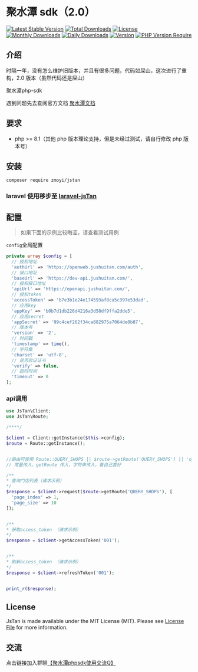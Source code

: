 # 聚水潭 sdk（2.0）

[![Latest Stable Version](http://poser.pugx.org/zmoyi/jstan/v)](https://packagist.org/packages/zmoyi/jstan)	 [![Total Downloads](http://poser.pugx.org/zmoyi/jstan/downloads)](https://packagist.org/packages/zmoyi/jstan) 	[![License](http://poser.pugx.org/zmoyi/jstan/license)](https://packagist.org/packages/zmoyi/jstan)	[![Monthly Downloads](http://poser.pugx.org/zmoyi/jstan/d/monthly)](https://packagist.org/packages/zmoyi/jstan) 	[![Daily Downloads](http://poser.pugx.org/zmoyi/jstan/d/daily)](https://packagist.org/packages/zmoyi/jstan)	[![Version](http://poser.pugx.org/zmoyi/jstan/version)](https://packagist.org/packages/zmoyi/jstan)	[![PHP Version Require](http://poser.pugx.org/zmoyi/jstan/require/php)](https://packagist.org/packages/zmoyi/jstan)


## 介绍

时隔一年，没有怎么维护旧版本，并且有很多问题，代码如屎山，这次进行了重构，2.0 版本（虽然代码还是屎山）

聚水潭php-sdk

遇到问题先去查阅官方文档 [聚水潭文档](https://openweb.jushuitan.com/dev-doc)

## 要求

- php >= 8.1（其他 php 版本理论支持，但是未经过测试，请自行修改 php 版本号）

## 安装

```
composer require zmoyi/jstan
```

### laravel 使用移步至 [laravel-jsTan](https://github.com/zmoyi/laravel-jstan)

## 配置

> 如果下面的示例比较晦涩，请查看测试用例

`config`全局配置

```php
private array $config = [
  // 授权地址
  'authUrl' => 'https://openweb.jushuitan.com/auth',
  // 接口地址
  'baseUrl' => 'https://dev-api.jushuitan.com/',
  // 授权接口地址
  'apiUrl' => 'https://openapi.jushuitan.com/',
  // 授权token
  'accessToken' => 'b7e3b1e24e174593af8ca5c397e53dad',
  // 应用key
  'appKey' => 'b0b7d1db226d4216a3d58df9ffa2dde5',
  // 应用secret
  'appSecret' => '99c4cef262f34ca882975a7064de0b87',
  // 版本号
  'version' => '2',
  // 时间戳
  'timestamp' => time(),
  // 字符集
  'charset' => 'utf-8',
  // 是否验证证书
  'verify' => false,
  // 超时时间
  'timeout' => 0
];
```

### api调用

```php
use JsTan\Client;
use JsTan\Route;

/****/

$client = Client::getInstance($this->config);
$route = Route::getInstance();


//路由可使用 Route::QUERY_SHOPS || $route->getRoute('QUERY_SHOPS') || 'open/logisticscompany/query'
// 常量传入，getRoute 传入，字符串传入，看自己喜好

/**
* 查询门店列表（请求示例）
*/
$response = $client->request($route->getRoute('QUERY_SHOPS'), [
  'page_index' => 1,
  'page_size' => 10
]);


/**
* 获取access_token （请求示例）
*/
$response = $client->getAccessToken('001');


/**
* 刷新access_token （请求示例）
*/
$response = $client->refreshToken('001');


print_r($response);
```

## License

JsTan is made available under the MIT License (MIT). Please see [License File]() for more information.

## 交流

点击链接加入群聊[【聚水潭phpsdk使用交流Q】](http://qm.qq.com/cgi-bin/qm/qr?_wv=1027&k=kz7Ytn8pSTbFeYzF3pVgrof2_PbsTNzk&authKey=XhdLyWKahlJlDOMVin3toWxkpwF6R6OEN5Ijw2epahb7kQ9a5LuIpXOdjAIBxijI&noverify=0&group_code=689699469)
